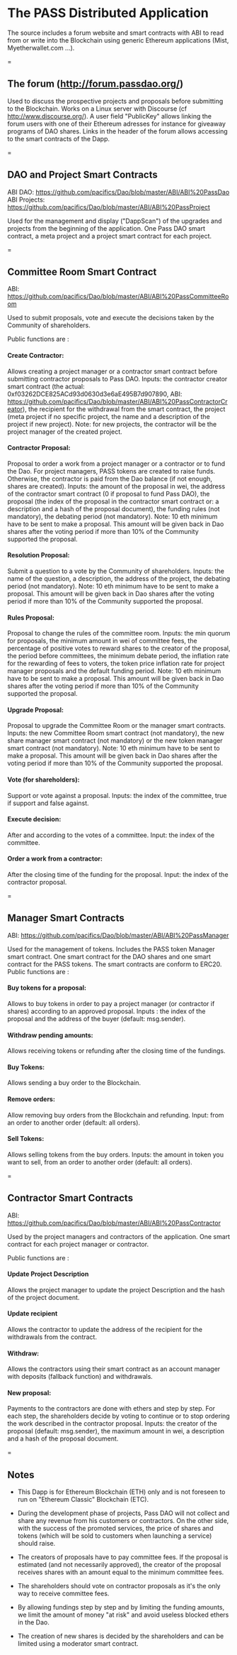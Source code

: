 # The PASS Distributed Application

The source includes a forum website and smart contracts with ABI to read from or write into the Blockchain using generic Ethereum applications (Mist, Myetherwallet.com ...). 

=

## The forum (http://forum.passdao.org/)

Used to discuss the prospective projects and proposals before submitting to the Blockchain. Works on a Linux server with Discourse (cf http://www.discourse.org/). A user field "PublicKey" allows linking the forum users with one of their Ethereum adresses for instance for giveaway programs of DAO shares. Links in the header of the forum allows accessing to the smart contracts of the Dapp. 

=

## DAO and Project Smart Contracts
ABI DAO: https://github.com/pacifics/Dao/blob/master/ABI/ABI%20PassDao  
ABI Projects: https://github.com/pacifics/Dao/blob/master/ABI/ABI%20PassProject  
  
Used for the management and display ("DappScan") of the upgrades and projects from the beginning of the application. One Pass DAO smart contract, a meta project and a project smart contract for each project.

=

## Committee Room Smart Contract
ABI: https://github.com/pacifics/Dao/blob/master/ABI/ABI%20PassCommitteeRoom  
  
Used to submit proposals, vote and execute the decisions taken by the Community of shareholders.  
  
Public functions are :

#### Create Contractor: 
Allows creating a project manager or a contractor smart contract before submitting contractor proposals to Pass DAO. Inputs: the contractor creator smart contract (the actual: 0xf03262DCE825ACd93d0630d3e6aE495B7d907890, ABI: https://github.com/pacifics/Dao/blob/master/ABI/ABI%20PassContractorCreator), the recipient for the withdrawal from the smart contract, the project (meta project if no specific project, the name and a description of the project if new project). Note: for new projects, the contractor will be the project manager of the created project.

#### Contractor Proposal: 
Proposal to order a work from a project manager or a contractor or to fund the Dao. For project managers, PASS tokens are created to raise funds. Otherwise, the contractor is paid from the Dao balance (if not enough, shares are created). Inputs: the amount of the proposal in wei, the address of the contractor smart contract (0 if proposal to fund Pass DAO), the proposal (the index of the proposal in the contractor smart contract or: a description and a hash of the proposal document), the funding rules (not mandatory), the debating period (not mandatory). Note: 10 eth minimum have to be sent to make a proposal. This amount will be given back in Dao shares after the voting period if more than 10% of the Community supported the proposal.

#### Resolution Proposal: 
Submit a question to a vote by the Community of shareholders. Inputs: the name of the question, a description, the address of the project, the debating period (not mandatory). Note: 10 eth minimum have to be sent to make a proposal. This amount will be given back in Dao shares after the voting period if more than 10% of the Community supported the proposal.

#### Rules Proposal: 
Proposal to change the rules of the committee room. Inputs: the min quorum for proposals, the minimum amount in wei of committee fees, the percentage of positive votes to reward shares to the creator of the proposal, the period before committees, the minimum debate period, the inflation rate for the rewarding of fees to voters, the token price inflation rate for project manager proposals and the default funding period. Note: 10 eth minimum have to be sent to make a proposal. This amount will be given back in Dao shares after the voting period if more than 10% of the Community supported the proposal.

#### Upgrade Proposal: 
Proposal to upgrade the Committee Room or the manager smart contracts. Inputs: the new Committee Room smart contract (not mandatory), the new share manager smart contract (not mandatory) or the new token manager smart contract (not mandatory). Note: 10 eth minimum have to be sent to make a proposal. This amount will be given back in Dao shares after the voting period if more than 10% of the Community supported the proposal.

#### Vote (for shareholders): 
Support or vote against a proposal. Inputs: the index of the committee, true if support and false against.

#### Execute decision: 
After and according to the votes of a committee. Input: the index of the committee.

#### Order a work from a contractor: 
After the closing time of the funding for the proposal. Input: the index of the contractor proposal.

=

## Manager Smart Contracts
ABI: https://github.com/pacifics/Dao/blob/master/ABI/ABI%20PassManager  
  
Used for the management of tokens. Includes the PASS token Manager smart contract. One smart contract for the DAO shares and one smart contract for the PASS tokens. The smart contracts are conform to ERC20. Public functions are : 

#### Buy tokens for a proposal: 
Allows to buy tokens in order to pay a project manager (or contractor if shares) according to an approved proposal. Inputs : the index of the proposal and the address of the buyer (default: msg.sender).

#### Withdraw pending amounts: 
Allows receiving tokens or refunding after the closing time of the fundings.

#### Buy Tokens: 
Allows sending a buy order to the Blockchain.

#### Remove orders: 
Allow removing buy orders from the Blockchain and refunding. Input: from an order to another order (default: all orders).

#### Sell Tokens: 
Allows selling tokens from the buy orders. Inputs: the amount in token you want to sell, from an order to another order (default: all orders).

=

## Contractor Smart Contracts
ABI: https://github.com/pacifics/Dao/blob/master/ABI/ABI%20PassContractor  
  
Used by the project managers and contractors of the application. One smart contract for each project manager or contractor.  
  
Public functions are : 

#### Update Project Description
Allows the project manager to update the project Description and the hash of the project document.

#### Update recipient
Allows the contractor to update the address of the recipient for the withdrawals from the contract.

#### Withdraw:
Allows the contractors using their smart contract as an account manager with deposits (fallback function) and withdrawals.

#### New proposal: 
Payments to the contractors are done with ethers and step by step. For each step, the shareholders decide by voting to continue or to stop ordering the work described in the contractor proposal. Inputs: the creator of the proposal (default: msg.sender), the maximum amount in wei, a description and a hash of the proposal document.

=

## Notes

- This Dapp is for Ethereum Blockchain (ETH) only and is not foreseen to run on "Ethereum Classic" Blockchain (ETC).

- During the development phase of projects, Pass DAO will not collect and share any revenue from his customers or contractors. On the other side, with the success of the promoted services, the price of shares and tokens (which will be sold to customers when launching a service) should raise.

- The creators of proposals have to pay committee fees. If the proposal is estimated (and not necessarily approved), the creator of the proposal receives shares with an amount equal to the minimum committee fees.

- The shareholders should vote on contractor proposals as it's the only way to receive committee fees. 

- By allowing fundings step by step and by limiting the funding amounts, we limit the amount of money "at risk" and avoid useless blocked ethers in the Dao.

- The creation of new shares is decided by the shareholders and can be limited using a moderator smart contract. 
